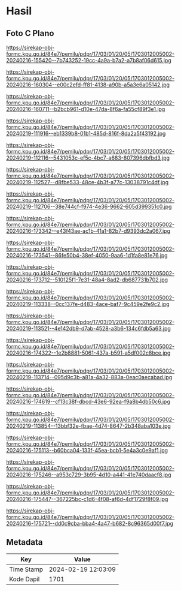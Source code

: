 # Hasil

## Foto C Plano

https://sirekap-obj-formc.kpu.go.id/84e7/pemilu/pdpr/17/03/01/20/05/1703012005002-20240216-155420--7b743252-19cc-4a9a-b7a2-a7b8af06d615.jpg

https://sirekap-obj-formc.kpu.go.id/84e7/pemilu/pdpr/17/03/01/20/05/1703012005002-20240216-160304--e00c2efd-ff81-4138-a90b-a5a3e6a05142.jpg

https://sirekap-obj-formc.kpu.go.id/84e7/pemilu/pdpr/17/03/01/20/05/1703012005002-20240216-160711--b2bcb961-d10e-47da-8f6a-fa55cf89f3e1.jpg

https://sirekap-obj-formc.kpu.go.id/84e7/pemilu/pdpr/17/03/01/20/05/1703012005002-20240219-111916--eb1339b8-01b1-485d-816f-8da2a5f43192.jpg

https://sirekap-obj-formc.kpu.go.id/84e7/pemilu/pdpr/17/03/01/20/05/1703012005002-20240219-112116--5431053c-ef5c-4bc7-a683-807396dbfbd3.jpg

https://sirekap-obj-formc.kpu.go.id/84e7/pemilu/pdpr/17/03/01/20/05/1703012005002-20240219-112527--d8fbe533-48ce-4b3f-a77c-13038791c4df.jpg

https://sirekap-obj-formc.kpu.go.id/84e7/pemilu/pdpr/17/03/01/20/05/1703012005002-20240219-112706--38e744cf-f974-4e36-9662-605d399351c0.jpg

https://sirekap-obj-formc.kpu.go.id/84e7/pemilu/pdpr/17/03/01/20/05/1703012005002-20240216-173342--e43f43ae-ac1b-41a1-82b7-d9393dc2a067.jpg

https://sirekap-obj-formc.kpu.go.id/84e7/pemilu/pdpr/17/03/01/20/05/1703012005002-20240216-173541--86fe50b4-38ef-4050-9aa6-1d1fa8e81e76.jpg

https://sirekap-obj-formc.kpu.go.id/84e7/pemilu/pdpr/17/03/01/20/05/1703012005002-20240216-173712--510125f1-7e31-48a4-8ad2-db687731b702.jpg

https://sirekap-obj-formc.kpu.go.id/84e7/pemilu/pdpr/17/03/01/20/05/1703012005002-20240219-113338--0cc137fe-d483-4ace-baf7-9c459e2fe9c2.jpg

https://sirekap-obj-formc.kpu.go.id/84e7/pemilu/pdpr/17/03/01/20/05/1703012005002-20240219-113521--4e142db9-d7ab-4528-a3b6-134c6fdb5a63.jpg

https://sirekap-obj-formc.kpu.go.id/84e7/pemilu/pdpr/17/03/01/20/05/1703012005002-20240216-174322--1e2b8881-5061-437a-b591-a5df002c8bce.jpg

https://sirekap-obj-formc.kpu.go.id/84e7/pemilu/pdpr/17/03/01/20/05/1703012005002-20240219-113714--095d9c3b-a81a-4a32-883a-0eac0aecabad.jpg

https://sirekap-obj-formc.kpu.go.id/84e7/pemilu/pdpr/17/03/01/20/05/1703012005002-20240216-174619--cf13c38f-dbcd-43e6-92ea-f9a8b4db50c6.jpg

https://sirekap-obj-formc.kpu.go.id/84e7/pemilu/pdpr/17/03/01/20/05/1703012005002-20240219-113854--13bbf32e-fbae-4d74-8647-2b348aba103e.jpg

https://sirekap-obj-formc.kpu.go.id/84e7/pemilu/pdpr/17/03/01/20/05/1703012005002-20240216-175113--b60bca04-133f-45ea-bcb1-5e4a3c0e9af1.jpg

https://sirekap-obj-formc.kpu.go.id/84e7/pemilu/pdpr/17/03/01/20/05/1703012005002-20240216-175246--a953c729-3b95-4d10-a441-41e740daacf8.jpg

https://sirekap-obj-formc.kpu.go.id/84e7/pemilu/pdpr/17/03/01/20/05/1703012005002-20240216-175447--367225bc-c1d6-4f08-af6d-4df1729f8f09.jpg

https://sirekap-obj-formc.kpu.go.id/84e7/pemilu/pdpr/17/03/01/20/05/1703012005002-20240216-175721--dd0c9cba-bba4-4a47-b682-8c96365d00f7.jpg


## Metadata

| Key        | Value               |
| ---------- | ------------------- |
| Time Stamp | 2024-02-19 12:03:09 |
| Kode Dapil | 1701                |



